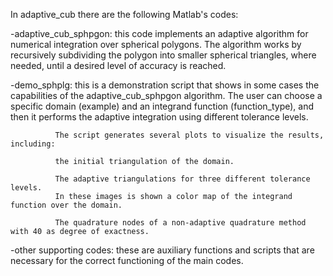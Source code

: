 In adaptive_cub there are the following Matlab's codes:

-adaptive_cub_sphpgon: this code implements an adaptive algorithm for numerical integration over spherical polygons. The algorithm works by recursively subdividing the polygon into smaller spherical triangles,
                       where needed, until a desired level of accuracy is reached.
                       
-demo_sphplg: this is a demonstration script that shows in some cases the capabilities of the adaptive_cub_sphpgon algorithm. The user can choose a specific domain (example) and an integrand function (function_type),
              and then it performs the adaptive integration using different tolerance levels. 
              
              The script generates several plots to visualize the results, including:
              
              the initial triangulation of the domain.
              
              The adaptive triangulations for three different tolerance levels. 
              In these images is shown a color map of the integrand function over the domain.
              
              The quadrature nodes of a non-adaptive quadrature method with 40 as degree of exactness.
              
-other supporting codes: these are auxiliary functions and scripts that are necessary for the correct functioning of the main codes.
